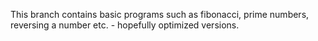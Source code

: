 This branch contains basic programs such as fibonacci, prime numbers, reversing a number etc. - hopefully optimized versions.